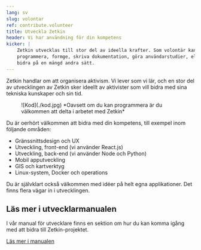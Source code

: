 ```yaml
---
lang: sv
slug: volontar
ref: contribute.volunteer
title: Utveckla Zetkin
header: Vi har användning för din kompetens
kicker: |
    Zetkin utvecklas till stor del av ideella krafter. Som volontär kan man
    programmera, formge, skriva dokumentation, göra användarstudier, eller
    bidra på en mängd andra sätt.
---
```


Zetkin handlar om att organisera aktivism. Vi lever som vi lär, och en stor del
av utvecklingen av Zetkin sker ideellt av aktivister som vill bidra med sina
tekniska kunskaper och sin tid.

<figure markdown="1">
![Kod](./kod.jpg)
*Oavsett om du kan programmera är du välkommen att delta i arbetet med Zetkin*
</figure>

Du är oerhört välkommen att bidra med din kompetens, till exempel inom följande
områden:

* Gränssnittsdesign och UX
* Utveckling, front-end (vi använder React.js)
* Utveckling, back-end (vi använder Node och Python)
* Mobil apputveckling
* GIS och kartverktyg
* Linux-system, Docker och operations

Du är självklart också välkommen med idéer på helt egna applikationer. Det
finns flera vägar in i utvecklingen.

## Läs mer i utvecklarmanualen
I vår manual för utvecklare finns en sektion om hur du kan komma igång med att
bidra till Zetkin-projektet.

[Läs mer i manualen](http://manual.zetkin.org/sv/for-utvecklare/bidra)
